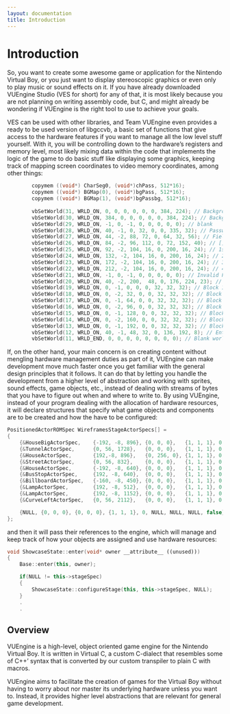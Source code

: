 ```yaml
---
layout: documentation
title: Introduction
---
```


# Introduction

So, you want to create some awesome game or application for the Nintendo Virtual Boy, or you just want to display stereoscopic graphics or even only to play music or sound effects on it. If you have already downloaded VUEngine Studio (VES for short) for any of that, it is most likely because you are not planning on writing assembly code, but C, and might already be wondering if VUEngine is the right tool to use to achieve your goals. 

VES can be used with other libraries, and Team VUEngine even provides a ready to be used version of libgccvb, a basic set of functions that give access to the hardware features if you want to manage all the low level stuff yourself. With it, you will be controlling down to the hardware’s registers and memory level, most likely mixing data within the code that implements the logic of the game to do basic stuff like displaying some graphics, keeping track of mapping screen coordinates to video memory coordinates, among other things: 

```cpp
        copymem ((void*) CharSeg0, (void*)chPass, 512*16);
        copymem ((void*) BGMap(0), (void*)bgPass, 512*16);
        copymem ((void*) BGMap(1), (void*)bgPassbg, 512*16);
        
        vbSetWorld(31, WRLD_ON, 0, 0, 0, 0, 0, 0, 384, 224); // Background
        vbSetWorld(30, WRLD_ON, 384, 0, 0, 0, 0, 0, 384, 224); // Background
        vbSetWorld(29, WRLD_ON, -1, 0, -1, 0, 0, 0, 0, 0); // blank
        vbSetWorld(28, WRLD_ON, 40, -1, 0, 32, 0, 0, 335, 32); // Password
        vbSetWorld(27, WRLD_ON, 44, -2, 88, 72, 0, 64, 32, 56); // Field Arrows
        vbSetWorld(26, WRLD_ON, 84, -2, 96, 112, 0, 72, 152, 40); // [] [] [] []
        vbSetWorld(25, WRLD_ON, 92, -2, 104, 16, 0, 200, 16, 24); // 1st number
        vbSetWorld(24, WRLD_ON, 132, -2, 104, 16, 0, 200, 16, 24); // 2nd number
        vbSetWorld(23, WRLD_ON, 172, -2, 104, 16, 0, 200, 16, 24); // 3rd number
        vbSetWorld(22, WRLD_ON, 212, -2, 104, 16, 0, 200, 16, 24); // 4th number
        vbSetWorld(21, WRLD_ON, -1, 0, -1, 0, 0, 0, 0, 0); // Invalid Password / Password Accepted
        vbSetWorld(20, WRLD_ON, 40, -2, 200,  48, 0, 176, 224, 23); // +:Select A:Confirm B:Back
        vbSetWorld(19, WRLD_ON, 0, -1, 0, 0, 0, 32, 32, 32); // Block 1
        vbSetWorld(18, WRLD_ON, 0, -2, 32, 0, 0, 32, 32, 32); // Block 2
        vbSetWorld(17, WRLD_ON, 0, -1, 64, 0, 0, 32, 32, 32); // Block 3
        vbSetWorld(16, WRLD_ON, 0, -2, 96, 0, 0, 32, 32, 32); // Block 4
        vbSetWorld(15, WRLD_ON, 0, -1, 128, 0, 0, 32, 32, 32); // Block 5
        vbSetWorld(14, WRLD_ON, 0, -2, 160, 0, 0, 32, 32, 32); // Block 6
        vbSetWorld(13, WRLD_ON, 0, -1, 192, 0, 0, 32, 32, 32); // Block 7
        vbSetWorld(12, WRLD_ON, 40, -1, 48, 32, 0, 136, 192, 8); // Enter A Password:
        vbSetWorld(11, WRLD_END, 0, 0, 0, 0, 0, 0, 0, 0); // Blank world and END bit set
```

If, on the other hand, your main concern is on creating content without mengling hardware management duties as part of it, VUEngine can make development move much faster once you get familiar with the general design principles that it follows. It can do that by letting you handle the development from a higher level of abstraction and working with sprites, sound effects, game objects, etc., instead of dealing with streams of bytes that you have to figure out when and where to write to. By using VUEngine, instead of your program dealing with the allocation of hardware resources, it will declare structures that specify what game objects and components are to be created and how the have to be configured:

```cpp
PositionedActorROMSpec WireframesStageActorSpecs[] =
{
	{&HouseBigActorSpec, 	{-192, -8, 896}, {0, 0, 0},   {1, 1, 1}, 0, NULL, NULL, NULL, false},
	{&TunnelActorSpec,  	{0, 56, 1728}, 	 {0, 0, 0},   {1, 1, 1}, 0, NULL, NULL, NULL, false},
	{&HouseActorSpec,       {192,-8, 896}, 	 {0, 256, 0}, {1, 1, 1}, 0, NULL, NULL, NULL, false},
	{&StreetActorSpec,      {0, 56, 832}, 	 {0, 0, 0},   {1, 1, 1}, 0, NULL, NULL, NULL, false},
	{&HouseActorSpec,       {-192, -8, 640}, {0, 0, 0},   {1, 1, 1}, 0, NULL, NULL, NULL, false},
	{&BusStopActorSpec,     {192, -8, 640},  {0, 0, 0},   {1, 1, 1}, 0, NULL, NULL, NULL, false},
	{&BillboardActorSpec,   {-160, -8, 450}, {0, 0, 0},   {1, 1, 1}, 0, NULL, NULL, NULL, false},
	{&LampActorSpec,        {192, -8, 512},  {0, 0, 0},   {1, 1, 1}, 0, NULL, NULL, NULL, false},
	{&LampActorSpec,        {192, -8, 1152}, {0, 0, 0},   {1, 1, 1}, 0, NULL, NULL, NULL, false},
	{&CurveLeftActorSpec,   {0, 56, 2112},   {0, 0, 0},   {1, 1, 1}, 0, NULL, NULL, NULL, false},

	{NULL, {0, 0, 0}, {0, 0, 0}, {1, 1, 1}, 0, NULL, NULL, NULL, false},
};
```

and then it will pass their references to the engine, which will manage and keep track of how your objects are assigned and use hardware resources:

```cpp
void ShowcaseState::enter(void* owner __attribute__ ((unused)))
{
	Base::enter(this, owner);

	if(NULL != this->stageSpec)
	{		
		ShowcaseState::configureStage(this, this->stageSpec, NULL);
	}
    .
    .
```

## Overview

VUEngine is a high-level, object oriented game engine for the Nintendo Virtual Boy. It is written in Virtual C, a custom C-dialect that resembles some of C++’ syntax that is converted by our custom transpiler to plain C with macros.

VUEngine aims to facilitate the creation of games for the Virtual Boy without having to worry about nor master its underlying hardware unless you want to. Instead, it provides higher level abstractions that are relevant for general game development.
